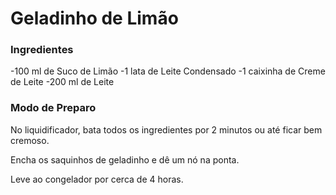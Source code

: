 # Geladinho de Limão 



### Ingredientes

-100 ml de Suco de Limão
-1 lata de Leite Condensado
-1 caixinha de Creme de Leite
-200 ml de Leite

### Modo de Preparo

No liquidificador, bata todos os ingredientes por 2 minutos ou até ficar bem cremoso.

Encha os saquinhos de geladinho e dê um nó na ponta.

Leve ao congelador por cerca de 4 horas.

